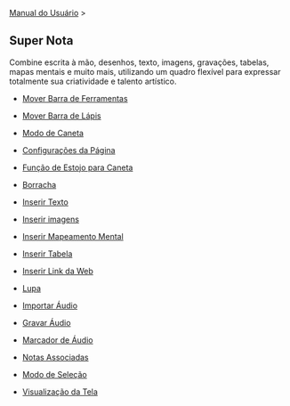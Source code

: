 [Manual do Usuário](/dragonnest/drawnote/manual/pt) >

Super Nota
---

Combine escrita à mão, desenhos, texto, imagens, gravações, tabelas, mapas mentais e muito mais, utilizando um quadro flexível para expressar totalmente sua criatividade e talento artístico.

- [Mover Barra de Ferramentas](move_toolbar.md)

- [Mover Barra de Lápis](move_pencil_toolbar.md)

- [Modo de Caneta](stylus_mode.md)

- [Configurações da Página](page_settings.md)

- [Função de Estojo para Caneta](brush_function.md)

- [Borracha](eraser.md)

- [Inserir Texto](insert_text.md)

- [Inserir imagens](insert_picture.md)

- [Inserir Mapeamento Mental](Insert_mind_map.md)

- [Inserir Tabela](insert_table.md)

- [Inserir Link da Web](insert_web_link.md)

- [Lupa](magnifier.md)

- [Importar Áudio](import_audio.md)

- [Gravar Áudio](record_audio.md)

- [Marcador de Áudio](audio_marker.md)

- [Notas Associadas](associated_notes.md)

- [Modo de Seleção](select_mode.md)

- [Visualização da Tela](canvas_view.md)